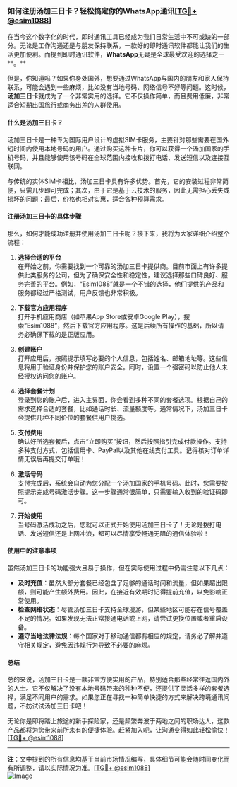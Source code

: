 ### 如何注册汤加三日卡？轻松搞定你的WhatsApp通讯[[TG💪+ @esim1088](https://t.me/s/esim1088)]

在当今这个数字化的时代，即时通讯工具已经成为我们日常生活中不可或缺的一部分。无论是工作沟通还是与朋友保持联系，一款好的即时通讯软件都能让我们的生活更加便利。而提到即时通讯软件，**WhatsApp**无疑是全球最受欢迎的选择之一**。**

但是，你知道吗？如果你身处国外，想要通过WhatsApp与国内的朋友和家人保持联系，可能会遇到一些麻烦，比如没有当地号码、网络信号不好等问题。这时候，**汤加三日卡**就成为了一个非常实用的选择。它不仅操作简单，而且费用低廉，非常适合短期出国旅行或商务出差的人群使用。

#### 什么是汤加三日卡？

汤加三日卡是一种专为国际用户设计的虚拟SIM卡服务，主要针对那些需要在国外短时间内使用本地号码的用户。通过购买这种卡片，你可以获得一个汤加国家的手机号码，并且能够使用该号码在全球范围内接收和拨打电话、发送短信以及连接互联网。

与传统的实体SIM卡相比，汤加三日卡具有许多优势。首先，它的安装过程非常简便，只需几步即可完成；其次，由于它是基于云技术的服务，因此无需担心丢失或损坏的问题；最后，价格也相对实惠，适合各种预算需求。

#### 注册汤加三日卡的具体步骤

那么，如何才能成功注册并使用汤加三日卡呢？接下来，我将为大家详细介绍整个流程：

1. **选择合适的平台**  
   在开始之前，你需要找到一个可靠的汤加三日卡提供商。目前市面上有许多提供此类服务的公司，但为了确保安全性和稳定性，建议选择那些口碑良好、服务完善的平台。例如，“Esim1088”就是一个不错的选择，他们提供的产品和服务都经过严格测试，用户反馈也非常积极。

2. **下载官方应用程序**  
   打开手机应用商店（如苹果App Store或安卓Google Play），搜索“Esim1088”，然后下载官方应用程序。这是后续所有操作的基础，所以请务必确保下载的是正版应用。

3. **创建账户**  
   打开应用后，按照提示填写必要的个人信息，包括姓名、邮箱地址等。这些信息将用于验证身份并保护您的账户安全。同时，设置一个强密码以防止他人未经授权访问您的账户。

4. **选择套餐计划**  
   登录到您的账户后，进入主界面，你会看到多种不同的套餐选项。根据自己的需求选择合适的套餐，比如通话时长、流量额度等。通常情况下，汤加三日卡会提供几种不同价位的套餐供用户挑选。

5. **支付费用**  
   确认好所选套餐后，点击“立即购买”按钮，然后按照指引完成付款操作。支持多种支付方式，包括信用卡、PayPal以及其他在线支付工具。记得核对订单详情无误后再提交订单哦！

6. **激活号码**  
   支付完成后，系统会自动为您分配一个汤加国家的手机号码。此时，您需要按照提示完成号码激活步骤。这一步骤通常很简单，只需要输入收到的验证码即可。

7. **开始使用**  
   当号码激活成功之后，您就可以正式开始使用汤加三日卡了！无论是拨打电话、发送短信还是上网冲浪，都可以尽情享受畅通无阻的通信体验啦！

#### 使用中的注意事项

虽然汤加三日卡的功能强大且易于操作，但在实际使用过程中仍需注意以下几点：

- **及时充值**：虽然大部分套餐已经包含了足够的通话时间和流量，但如果超出限额，则可能产生额外费用。因此，在接近有效期时记得提前充值，以免影响正常使用。
- **检查网络状态**：尽管汤加三日卡支持全球漫游，但某些地区可能存在信号覆盖不足的情况。如果发现无法正常接通电话或上网，请尝试更换位置或者重启设备。
- **遵守当地法律法规**：每个国家对于移动通信都有相应的规定，请务必了解并遵守相关规定，避免因违规行为导致不必要的麻烦。

#### 总结

总的来说，汤加三日卡是一款非常方便实用的产品，特别适合那些经常往返国内外的人士。它不仅解决了没有本地号码带来的种种不便，还提供了灵活多样的套餐选择，满足不同用户的需求。如果您正在寻找一种简单快捷的方式来解决跨境通讯问题，不妨试试汤加三日卡吧！

无论你是即将踏上旅途的新手探险家，还是频繁奔波于两地之间的职场达人，这款产品都将为您带来前所未有的便捷体验。赶紧加入吧，让沟通变得如此轻松愉快！[[TG💪+ @esim1088](https://t.me/s/esim1088)]

---

**注**：文中提到的所有信息均基于当前市场情况编写，具体细节可能会随时间变化而有所调整，请以实际情况为准。[[TG💪+ @esim1088](https://t.me/s/esim1088)]  
![Image](https://i.postimg.cc/4NQfJmqS/Snipaste-2025-05-13-00-14-12.png)
